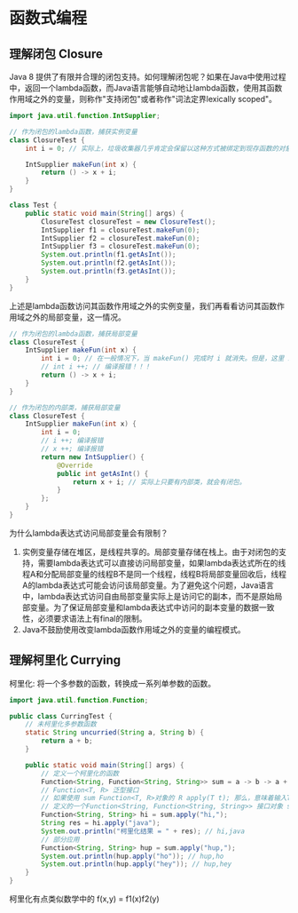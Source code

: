 # 函数式编程

## 理解闭包 Closure

Java 8 提供了有限并合理的闭包支持。如何理解闭包呢？如果在Java中使用过程中，返回一个lambda函数，而Java语言能够自动地让lambda函数，使用其函数作用域之外的变量，则称作"支持闭包"或者称作"词法定界lexically
scoped"。

```java
import java.util.function.IntSupplier;

// 作为闭包的lambda函数，捕获实例变量
class ClosureTest {
    int i = 0; // 实际上，垃圾收集器几乎肯定会保留以这种方式被绑定到现存函数的对象。当然，如果你对同一个对象多次调用 makeFun() ，你最终会得到多个函数，它们共享 i 的存储空间

    IntSupplier makeFun(int x) {
        return () -> x + i;
    }
}

class Test {
    public static void main(String[] args) {
        ClosureTest closureTest = new ClosureTest();
        IntSupplier f1 = closureTest.makeFun(0);
        IntSupplier f2 = closureTest.makeFun(0);
        IntSupplier f3 = closureTest.makeFun(0);
        System.out.println(f1.getAsInt());
        System.out.println(f2.getAsInt());
        System.out.println(f3.getAsInt());
    }
}
```

上述是lambda函数访问其函数作用域之外的实例变量，我们再看看访问其函数作用域之外的局部变量，这一情况。

```java
// 作为闭包的lambda函数，捕获局部变量
class ClosureTest {
    IntSupplier makeFun(int x) {
        int i = 0; // 在一般情况下，当 makeFun() 完成时 i 就消失。但是，这里 i,x 变量被 IntSupplier lambda函数 "关住了"，makeFun() 执行完毕后，调用返回的函数时，i,x 仍然有效（如何理解仍然有效？）。
        // int i ++; // 编译报错！！！
        return () -> x + i;
    }
}

// 作为闭包的内部类，捕获局部变量
class ClosureTest {
    IntSupplier makeFun(int x) {
        int i = 0;
        // i ++; 编译报错
        // x ++; 编译报错
        return new IntSupplier() {
            @Override
            public int getAsInt() {
                return x + i; // 实际上只要有内部类，就会有闭包。
            }
        };
    }
}
```

为什么lambda表达式访问局部变量会有限制？

1. 实例变量存储在堆区，是线程共享的。局部变量存储在栈上。由于对闭包的支持，需要lambda表达式可以直接访问局部变量，如果lambda表达式所在的线程A和分配局部变量的线程B不是同一个线程，线程B将局部变量回收后，线程A的lambda表达式可能会访问该局部变量。为了避免这个问题，Java语言中，lambda表达式访问自由局部变量实际上是访问它的副本，而不是原始局部变量。为了保证局部变量和lambda表达式中访问的副本变量的数据一致性，必须要求语法上有final的限制。
2. Java不鼓励使用改变lambda函数作用域之外的变量的编程模式。

## 理解柯里化 Currying

柯里化: 将一个多参数的函数，转换成一系列单参数的函数。

```java
import java.util.function.Function;

public class CurringTest {
    // 未柯里化多参数函数
    static String uncurried(String a, String b) {
        return a + b;
    }

    public static void main(String[] args) {
        // 定义一个柯里化的函数
        Function<String, Function<String, String>> sum = a -> b -> a + b;
        // Function<T, R> 泛型接口
        // 如果使用 sum Function<T, R>对象的 R apply(T t); 那么，意味着输入T，返回R。
        // 定义的一个Function<String, Function<String, String>> 接口对象 sum, 输入String (a), 返回一个 Function<String, String> (b->a+b）
        Function<String, String> hi = sum.apply("hi,");
        String res = hi.apply("java");
        System.out.println("柯里化结果 = " + res); // hi,java
        // 部分应用
        Function<String, String> hup = sum.apply("hup,");
        System.out.println(hup.apply("ho")); // hup,ho
        System.out.println(hup.apply("hey")); // hup,hey
    }
}
```

柯里化有点类似数学中的 f(x,y) = f1(x)f2(y)